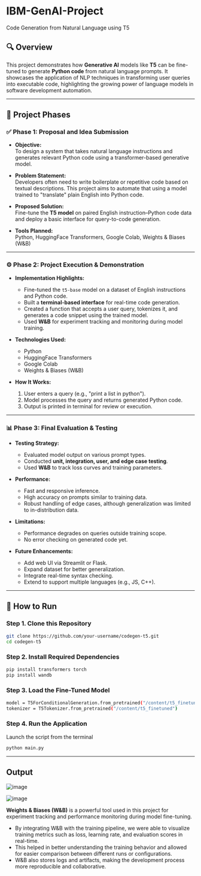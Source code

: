 # IBM-GenAI-Project

Code Generation from Natural Language using T5

## 🔍 Overview

This project demonstrates how **Generative AI** models like **T5** can be fine-tuned to generate **Python code** from natural language prompts. It showcases the application of NLP techniques in transforming user queries into executable code, highlighting the growing power of language models in software development automation.

---

## 📌 Project Phases

### ✅ Phase 1: Proposal and Idea Submission

- **Objective:**  
  To design a system that takes natural language instructions and generates relevant Python code using a transformer-based generative model.

- **Problem Statement:**  
  Developers often need to write boilerplate or repetitive code based on textual descriptions. This project aims to automate that using a model trained to "translate" plain English into Python code.

- **Proposed Solution:**  
  Fine-tune the **T5 model** on paired English instruction–Python code data and deploy a basic interface for query-to-code generation.

- **Tools Planned:**  
  Python, HuggingFace Transformers, Google Colab, Weights & Biases (W&B)

---

### ⚙️ Phase 2: Project Execution & Demonstration

- **Implementation Highlights:**
  - Fine-tuned the `t5-base` model on a dataset of English instructions and Python code.
  - Built a **terminal-based interface** for real-time code generation.
  - Created a function that accepts a user query, tokenizes it, and generates a code snippet using the trained model.
  - Used **W&B** for experiment tracking and monitoring during model training.

- **Technologies Used:**
  - Python
  - HuggingFace Transformers
  - Google Colab
  - Weights & Biases (W&B)

- **How It Works:**
  1. User enters a query (e.g., "print a list in python").
  2. Model processes the query and returns generated Python code.
  3. Output is printed in terminal for review or execution.

---

### 📊 Phase 3: Final Evaluation & Testing

- **Testing Strategy:**
  - Evaluated model output on various prompt types.
  - Conducted **unit, integration, user, and edge case testing**.
  - Used **W&B** to track loss curves and training parameters.

- **Performance:**
  - Fast and responsive inference.
  - High accuracy on prompts similar to training data.
  - Robust handling of edge cases, although generalization was limited to in-distribution data.

- **Limitations:**
  - Performance degrades on queries outside training scope.
  - No error checking on generated code yet.

- **Future Enhancements:**
  - Add web UI via Streamlit or Flask.
  - Expand dataset for better generalization.
  - Integrate real-time syntax checking.
  - Extend to support multiple languages (e.g., JS, C++).

---

## 🚀 How to Run

### Step 1. Clone this Repository
```bash
git clone https://github.com/your-username/codegen-t5.git
cd codegen-t5
```

### Step 2. Install Required Dependencies

```bash
pip install transformers torch
pip install wandb
```

### Step 3. Load the Fine-Tuned Model

```bash
model = T5ForConditionalGeneration.from_pretrained("/content/t5_finetuned")
tokenizer = T5Tokenizer.from_pretrained("/content/t5_finetuned")
```

### Step 4. Run the Application
Launch the script from the terminal

```bash
python main.py
```
---

## Output

![image](https://github.com/user-attachments/assets/3dd15777-498a-4a05-9318-664768ef8cbd)


![image](https://github.com/user-attachments/assets/ffce7100-882d-4b2f-810f-91f7a851185d)


**Weights & Biases (W&B)** is a powerful tool used in this project for experiment tracking and performance monitoring during model fine-tuning.
- By integrating W&B with the training pipeline, we were able to visualize training metrics such as loss, learning rate, and evaluation scores in real-time.
- This helped in better understanding the training behavior and allowed for easier comparison between different runs or configurations.
- W&B also stores logs and artifacts, making the development process more reproducible and collaborative.
